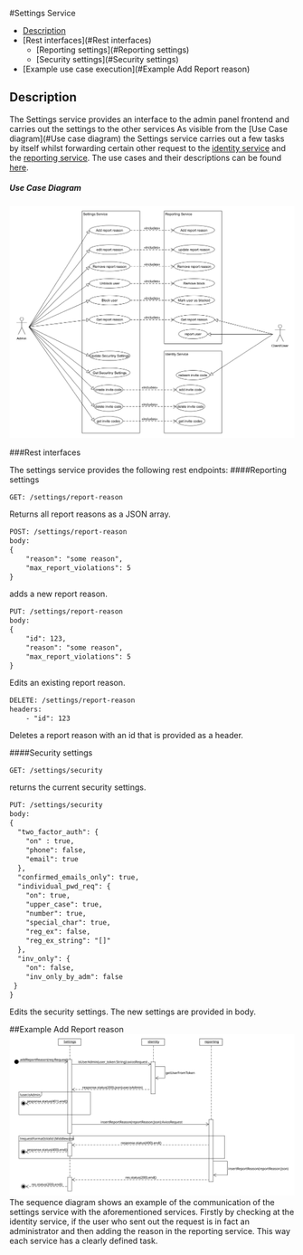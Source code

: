 #Settings Service
- [Description](#description)
- [Rest interfaces](#Rest interfaces)  
    - [Reporting settings](#Reporting settings)  
    - [Security settings](#Security settings)
- [Example use case execution](#Example Add Report reason)

## Description
The Settings service provides an interface to the admin panel frontend and carries out the settings to the other services
As visible from the [Use Case diagram](#Use case diagram) the Settings service carries out a few tasks by itself whilst forwarding certain other request to the [identity service](identity-service.md) and the [reporting service](reporting.md).
The use cases and their descriptions can be found [here](../../usecases/index-admin.md).
##### Use Case Diagram
![UseCaseDiagram](../../usecases/UseCaseDiagramAdminPanel.png)

###Rest interfaces

The settings service provides the following rest endpoints:
####Reporting settings

```
GET: /settings/report-reason
```
Returns all report reasons as a JSON array.  

```
POST: /settings/report-reason
body:
{
    "reason": "some reason",
    "max_report_violations": 5
}
```
adds a new report reason.

```
PUT: /settings/report-reason
body:
{
    "id": 123,
    "reason": "some reason",
    "max_report_violations": 5
}
```
Edits an existing report reason.


```
DELETE: /settings/report-reason
headers:
    - "id": 123
```
Deletes a report reason with an id that is provided as a header.

####Security settings
```
GET: /settings/security
```
returns the current security settings.

```
PUT: /settings/security
body:
{
  "two_factor_auth": {
    "on" : true,
    "phone": false,
    "email": true
  },
  "confirmed_emails_only": true,
  "individual_pwd_req": {
    "on": true,
    "upper_case": true,
    "number": true,
    "special_char": true,
    "reg_ex": false,
    "reg_ex_string": "[]"
  },
  "inv_only": {
    "on": false,
    "inv_only_by_adm": false
 }
}
```
Edits the security settings. The new settings are provided in body.

##Example Add Report reason
![Sequence Diagram](SequenceDiagram_AddReportReason.svg)
The sequence diagram shows an example of the communication of the settings service with the aforementioned services.
Firstly by checking at the identity service, if the user who sent out the request is in fact an administrator and then adding the reason in the reporting service.
This way each service has a clearly defined task.
